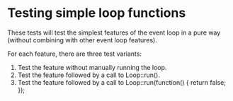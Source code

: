 # Testing simple loop functions

These tests will test the simplest features of the event loop in a pure
way (without combining with other event loop features).

For each feature, there are three test variants:

 1. Test the feature without manually running the loop.
 2. Test the feature followed by a call to Loop::run().
 3. Test the feature followed by a call to Loop::run(function() { return false; });

